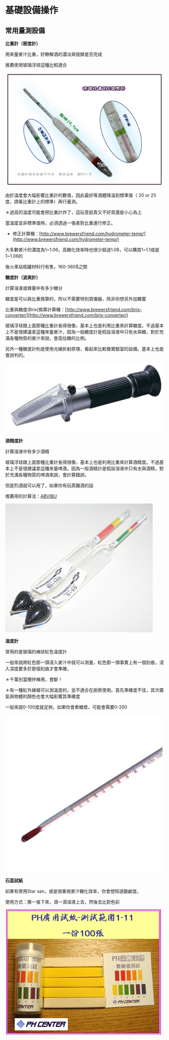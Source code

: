 # 基礎設備操作

## 常用量測設備

**比重計（密度計）**

用來量麥汁比重，好瞭解酒的濃淡與發酵是否完成

推薦使用玻璃浮球這種比較適合

![](img/tool2.jpg)

由於溫度會大幅影響比重計的數值，因此最好等酒體降溫到標準值（ 20 or 25度，請看比重計上的標準）再行量測。

＊過高的溫度可能會把比重計炸了，這玩意挺貴又不好買還是小心為上

當溫度並非標準值時，必須透過一張表對比重進行修正。

*   修正計算機：[http://www.brewersfriend.com/hydrometer-temp/](http://www.brewersfriend.com/hydrometer-temp/)

大多數麥汁的濃度為1~1.06，高糖化效率時也很少超過1.08，可以購買1~1.1或是1~1.06的

後火車站瓶罐材料行有售，160-360$之間

**糖度計（波美計）**

計算溶液或蜂蜜中有多少糖分

糖度是可以與比重換算的，所以不需要特別買儀器，除非你想另外加糖蜜

比重與糖度(Brix)換算計算機：[http://www.brewersfriend.com/brix-converter/](http://www.brewersfriend.com/brix-converter/)

玻璃浮球跟上面那種比重計長得很像，基本上也是利用比重來計算糖度。不過基本上不是很建議拿這種來量麥汁，因為一般糖度計是假設溶液中只有水與糖，對於充滿各種物質的麥汁來說，會高估糖的比例。

另外一種糖度計則是使用光線折射原理，看起來比較像實驗室的設備，基本上也是會誤判的。

![](img/tool3.png)

**酒精度計**

計算溶液中有多少酒精

玻璃浮球跟上面那種比重計長得很像，基本上也是利用比重來計算酒精度。不過基本上不是很建議拿這種來量啤酒，因為一般酒精計是假設溶液中只有水與酒精，對於充滿各種物質的啤酒來說，會計算錯誤。

但是烈酒就可以用了，如果你有玩蒸餾酒的話

推薦用的計算法：[ABVIBU](/W2Kv6wZuHxm)

![](img/tool4.jpg)

**溫度計**

常用的是玻璃的棒狀紅色溫度計

一般來說將紅色那一頭浸入麥汁中就可以測量，紅色那一頭事實上有一個刻痕，浸入深度要多於那個刻痕才會準確。

＊千萬別當攪拌棒用，會斷！

＊有一種紅外線槍可以測溫度的，並不適合在廚房使用。首先準確度不佳，其次霧氣與物體的顏色也會大幅影響其準確度

一般來說0-100度就足夠，如果你會煮糖漿，可能會需要0-200

![](img/tool5.jpg)

**石蕊試紙**

如果有使用Star san，或是很重視麥汁糖化效率，你會想知道酸鹼度。

使用方式：撕一張下來，滴一滴溶液上去，然後去比對色彩

![](img/tool6.jpg)